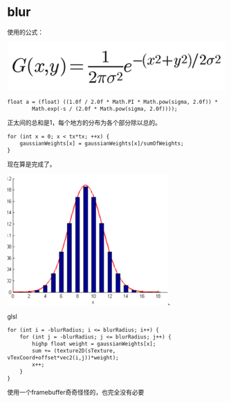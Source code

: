 # blur

使用的公式：

![image-20211128131158675](README.assets/image-20211128131158675.png)

```
float a = (float) ((1.0f / 2.0f * Math.PI * Math.pow(sigma, 2.0f)) *
        Math.exp(-s / (2.0f * Math.pow(sigma, 2.0f))));
```

正太间的总和是1，每个地方的分布为各个部分除以总的。

```
for (int x = 0; x < tx*tx; ++x) {
    gaussianWeights[x] = gaussianWeights[x]/sumOfWeights;
}
```

现在算是完成了。

![image-20211128131934601](README.assets/image-20211128131934601.png)、

glsl

```
for (int i = -blurRadius; i <= blurRadius; i++) {
    for (int j = -blurRadius; j <= blurRadius; j++) {
        highp float weight = gaussianWeights[x];
        sum += (texture2D(sTexture, vTexCoord+offset*vec2(i,j))*weight);
        x++;
    }
}
```



使用一个framebuffer奇奇怪怪的，也完全没有必要
